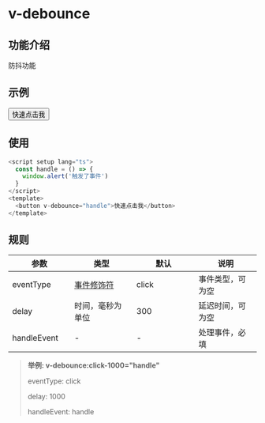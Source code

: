 # v-debounce

## 功能介绍

防抖功能

## 示例

<script setup lang="ts">
  const handle = () => {
    window.alert('触发了事件')
  }
</script>


<button
  v-debounce="handle"
  :style="{
    display: 'flex',
    justifyContent: 'center',
    alignItems: 'center',
    border: '1px solid #ccc',
    padding: '10px',
    borderRadius: '5px'
    }">
    快速点击我
    </button>


## 使用

```typescript {7}
<script setup lang="ts">
  const handle = () => {
    window.alert('触发了事件')
  }
</script>
<template>
  <button v-debounce="handle">快速点击我</button>
</template>
```

## 规则

|  参数   | 类型  |   默认   | 说明  |
|  ----  | ----  |  ----  | ----  |
| eventType  | [事件修饰符](https://cn.vuejs.org/guide/essentials/event-handling.html#event-modifiers) |   click   | 事件类型，可为空 |
| delay  | 时间，毫秒为单位 |   300   | 延迟时间，可为空  |
| handleEvent  | - |   -   | 处理事件，必填  |

> **举例: v-debounce:click-1000="handle"**
> 
> eventType: click
> 
> delay: 1000
> 
> handleEvent: handle

<style scoped>
  table {
    display: table;
    width: 100%;
    border-collapse: collapse;
  }
  td {
    width: 25%;

  }
  th {
    width: 25%;
  }
</style>
